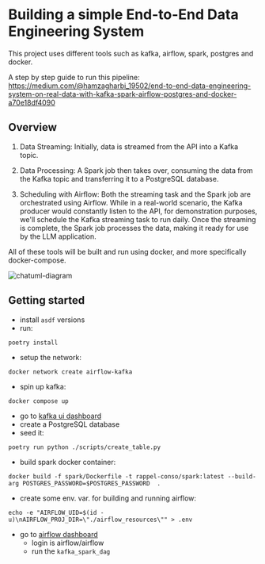 # Building a simple End-to-End Data Engineering System 
This project uses different tools such as kafka, airflow, spark, postgres and docker. 

A step by step guide to run this pipeline: https://medium.com/@hamzagharbi_19502/end-to-end-data-engineering-system-on-real-data-with-kafka-spark-airflow-postgres-and-docker-a70e18df4090

## Overview

1. Data Streaming: Initially, data is streamed from the API into a Kafka topic.
  
2. Data Processing: A Spark job then takes over, consuming the data from the Kafka topic and transferring it to a PostgreSQL database.
   
3. Scheduling with Airflow: Both the streaming task and the Spark job are orchestrated using Airflow. While in a real-world scenario, the Kafka producer would constantly listen to the API, for demonstration purposes, we'll schedule the Kafka streaming task to run daily. Once the streaming is complete, the Spark job processes the data, making it ready for use by the LLM application.

All of these tools will be built and run using docker, and more specifically docker-compose.

![chatuml-diagram](https://github.com/HamzaG737/data-engineering-project/assets/71135893/ce92b731-038a-4d9c-9722-f97a6ba51153)

## Getting started
* install `asdf` versions
* run:
```
poetry install
```
* setup the network: 
```
docker network create airflow-kafka
```
* spin up kafka: 
```
docker compose up
```
* go to [kafka ui dashboard](http://localhost:8000/)
* create a PostgreSQL database
* seed it:
```
poetry run python ./scripts/create_table.py
```
* build spark docker container: 
```
docker build -f spark/Dockerfile -t rappel-conso/spark:latest --build-arg POSTGRES_PASSWORD=$POSTGRES_PASSWORD  .
```
* create some env. var. for building and running airflow:
```
echo -e "AIRFLOW_UID=$(id -u)\nAIRFLOW_PROJ_DIR=\"./airflow_resources\"" > .env
```
* go to [airflow dashboard](http://localhost:8080/)
  * login is airflow/airflow
  * run the `kafka_spark_dag`


